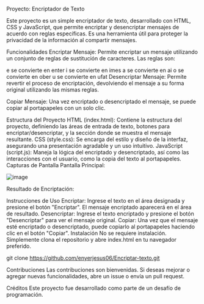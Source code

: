Proyecto: Encriptador de Texto

Este proyecto es un simple encriptador de texto, desarrollado con HTML, CSS y JavaScript, que
permite encriptar y desencriptar mensajes de acuerdo con reglas específicas.
Es una herramienta útil para proteger la privacidad de la información al compartir mensajes.

Funcionalidades
Encriptar Mensaje: Permite encriptar un mensaje utilizando un conjunto de reglas de sustitución de caracteres.
Las reglas son:

e se convierte en enter
i se convierte en imes
a se convierte en ai
o se convierte en ober
u se convierte en ufat
Desencriptar Mensaje: Permite revertir el proceso de encriptación, devolviendo 
el mensaje a su forma original utilizando las mismas reglas.

Copiar Mensaje: Una vez encriptado o desencriptado el mensaje, se puede copiar
al portapapeles con un solo clic.

Estructura del Proyecto
HTML (index.html): Contiene la estructura del proyecto, definiendo las áreas de entrada de texto, botones
para encriptar/desencriptar, y la sección donde se muestra el mensaje resultante.
CSS (style.css): Se encarga del estilo y diseño de la interfaz, asegurando una presentación
agradable y un uso intuitivo.
JavaScript (script.js): Maneja la lógica del encriptado y desencriptado, así como las interacciones
con el usuario, como la copia del texto al portapapeles.
Capturas de Pantalla
Pantalla Principal:

![image](https://github.com/user-attachments/assets/f65ce36e-9a3a-43b0-9097-c281881f15a2)


Resultado de Encriptación:

Instrucciones de Uso
Encriptar: Ingrese el texto en el área designada y presione el botón "Encriptar". 
El mensaje encriptado aparecerá en el área de resultado.
Desencriptar: Ingrese el texto encriptado y presione el botón "Desencriptar" para ver el mensaje original.
Copiar: Una vez que el mensaje esté encriptado o desencriptado, puede
copiarlo al portapapeles haciendo clic en el botón "Copiar".
Instalación
No se requiere instalación. Simplemente clona el repositorio y
abre index.html en tu navegador preferido.

git clone https://github.com/enyerjesus06/Encriptar-texto.git

Contribuciones
Las contribuciones son bienvenidas. Si deseas mejorar o agregar
nuevas funcionalidades, abre un issue o envía un pull request.

Créditos
Este proyecto fue desarrollado como parte
de un desafío de programación.
